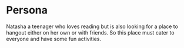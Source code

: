 # Persona

Natasha a teenager who loves reading but is also looking for a place to hangout either on her own or with friends. So this place must cater to everyone and have some fun activities.